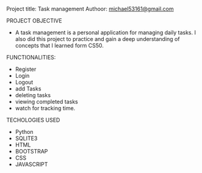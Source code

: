 Project title: Task management
Authoor: michael53161@gmail.com

PROJECT OBJECTIVE
- A task management is a personal application for managing
daily tasks. I also did this project to practice and gain a deep understanding
of concepts that I learned form CS50.

FUNCTIONALITIES:
- Register
- Login
- Logout
- add Tasks
- deleting tasks
- viewing completed tasks
- watch for tracking time.

TECHOLOGIES USED
- Python
- SQLITE3
- HTML
- BOOTSTRAP
- CSS
- JAVASCRIPT

